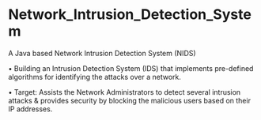 # Network_Intrusion_Detection_System

A Java based Network Intrusion Detection System (NIDS) 

• Building an Intrusion Detection System (IDS) that implements pre-defined algorithms for identifying the attacks over a network. 

• Target: Assists the Network Administrators to detect several intrusion attacks & provides security by blocking the malicious users based on their IP addresses.

